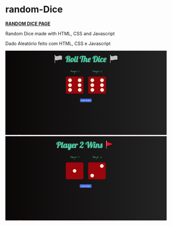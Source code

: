 # random-Dice
<a href="https://mayckonrebecci.github.io/random-dice/"><strong>RANDOM DICE PAGE</strong></a>

Random Dice made with HTML, CSS and Javascript

Dado Aleatório feito com HTML, CSS e Javascript

<img src="images/screenshot1.png">
<img src="images/screenshot2.png">
